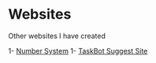 # Websites
Other websites I have created

1- [Number System](https://numbersystem1.netlify.app/)
1- [TaskBot Suggest Site](https://taskbot-suggest.netlify.app/)
